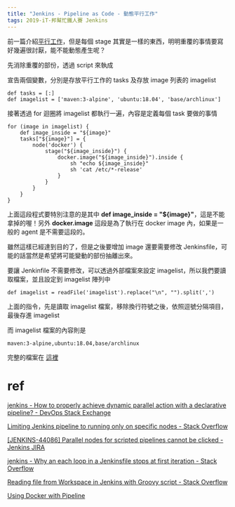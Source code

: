 ```yaml
---
title: "Jenkins - Pipeline as Code - 動態平行工作"
tags: 2019-iT-邦幫忙鐵人賽 Jenkins
---
```


前一篇介紹[平行工作](https://twblog.hongjianching.com/2018/10/24/jenkins-pipeline-as-code-parallel/)，但是每個 stage 其實是一樣的東西，明明重覆的事情要寫好幾遍很討厭，能不能動態產生呢？

先消除重覆的部份，透過 script 來執成

宣告兩個變數，分別是存放平行工作的 tasks 及存放 image 列表的 imagelist

```
def tasks = [:]
def imagelist = ['maven:3-alpine', 'ubuntu:18.04', 'base/archlinux']
```

接著透過 for 迴圈將 imagelist 都執行一遍，內容是定義每個 task 要做的事情

```
for (image in imagelist) {
    def image_inside = "${image}"
    tasks["${image}"] = {
        node('docker') {
            stage("${image_inside}") {
                docker.image("${image_inside}").inside {
                    sh "echo ${image_inside}"
                    sh 'cat /etc/*-release'
                }
            }
        }
    }
}
```

上面這段程式要特別注意的是其中 **def image_inside = "\${image}"**，這是不能拿掉的喔！另外 **docker.image** 這段是為了執行在 docker image 內，如果是一般的 agent 是不需要這段的。

雖然這樣已經達到目的了，但是之後要增加 image 還要需要修改 Jenkinsfile，可能的話當然是希望將可能變動的部份抽離出來。

要讓 Jenkinfile 不需要修改，可以透過外部檔案來設定 imagelist，所以我們要讀取檔案，並且設定到 imagelist 陣列中

```
def imagelist = readFile('imagelist').replace("\n", "").split(',')
```

上面的指令，先是讀取 imagelist 檔案，移除換行符號之後，依照逗號分隔項目，最後存進 imagelist

而 imagelist 檔案的內容則是

```
maven:3-alpine,ubuntu:18.04,base/archlinux
```

完整的檔案在 [這裡](https://github.com/allyusd/jenkins-pipeline/tree/agent-docker-dynamic-parallel)

# ref

[jenkins - How to properly achieve dynamic parallel action with a declarative pipeline? - DevOps Stack Exchange](https://devops.stackexchange.com/questions/3073/how-to-properly-achieve-dynamic-parallel-action-with-a-declarative-pipeline/3090#3090)

[Limiting Jenkins pipeline to running only on specific nodes - Stack Overflow](https://stackoverflow.com/questions/42652533/limiting-jenkins-pipeline-to-running-only-on-specific-nodes?rq=1)

[[JENKINS-44086] Parallel nodes for scripted pipelines cannot be clicked - Jenkins JIRA](https://issues.jenkins-ci.org/browse/JENKINS-44086)

[jenkins - Why an each loop in a Jenkinsfile stops at first iteration - Stack Overflow](https://stackoverflow.com/questions/37594635/why-an-each-loop-in-a-jenkinsfile-stops-at-first-iteration)

[Reading file from Workspace in Jenkins with Groovy script - Stack Overflow](https://stackoverflow.com/questions/22917491/reading-file-from-workspace-in-jenkins-with-groovy-script)

[Using Docker with Pipeline](https://jenkins.io/doc/book/pipeline/docker/)
